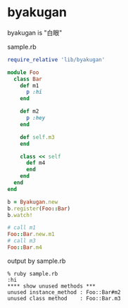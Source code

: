 # byakugan
byakugan is "白眼"

sample.rb

```ruby
require_relative 'lib/byakugan'

module Foo
  class Bar
    def m1
      p :hi
    end

    def m2
      p :hey
    end

    def self.m3
    end

    class << self
      def m4
      end
    end
  end
end

b = Byakugan.new
b.register(Foo::Bar)
b.watch!

# call m1
Foo::Bar.new.m1
# call m3
Foo::Bar.m4
```

output by sample.rb

```console
% ruby sample.rb
:hi
**** show unused methods ***
unused instance_method : Foo::Bar#m2
unused class method    : Foo::Bar.m3
```
